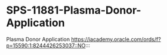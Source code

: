 # SPS-11881-Plasma-Donor-Application
Plasma Donor Application
https://iacademy.oracle.com/ords/f?p=15590:1:8244426253037::NO:::
